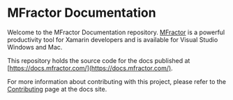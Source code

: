 # MFractor Documentation

Welcome to the MFractor Documentation repository. [MFractor](https://www.mfractor.com/) is a powerful productivity tool for Xamarin developers and is available for Visual Studio Windows and Mac.

This repository holds the source code for the docs published at [https://docs.mfractor.com/](https://docs.mfractor.com/).

For more information about contributing with this project, please refer to the [Contributing](https://docs.mfractor.com/contributing/) page at the docs site.